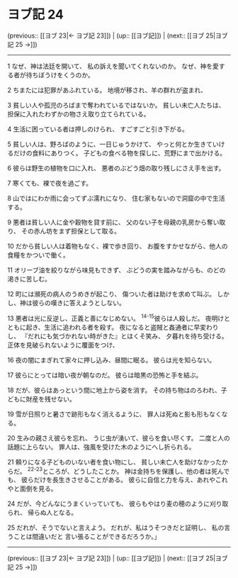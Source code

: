 # ヨブ記 24

(previous:: [[ヨブ 23|← ヨブ記 23]]) | (up:: [[ヨブ記]]) | (next:: [[ヨブ 25|ヨブ記 25 →]])

***


1 なぜ、神は法廷を開いて、 私の訴えを聞いてくれないのか。 なぜ、神を愛する者が待ちぼうけをくうのか。 

2 ちまたには犯罪があふれている。 地境が移され、羊の群れが盗まれ、 

3 貧しい人や孤児のろばまで奪われているではないか。 貧しい未亡人たちは、 担保に入れたわずかの物さえ取り立てられている。 

4 生活に困っている者は押しのけられ、 すごすごと引き下がる。 

5 貧しい人は、野ろばのように、一日じゅうかけて、 やっと何とか生きていけるだけの食料にありつく。 子どもの食べる物を探しに、荒野にまで出かける。 

6 彼らは野生の植物を口に入れ、 悪者のぶどう畑の取り残しにさえ手を出す。 

7 寒くても、裸で夜を過ごす。 

8 山ではにわか雨に会ってずぶ濡れになり、 住む家もないので洞窟の中で生活する。 

9 悪者は貧しい人に金や穀物を貸す前に、 父のない子を母親の乳房から奪い取り、 その赤ん坊をまず担保として取る。 

10 だから貧しい人は着物もなく、裸で歩き回り、 お腹をすかせながら、他人の食糧をかついで働く。 

11 オリーブ油を絞りながら味見もできず、 ぶどうの実を踏みながらも、のどの渇きに苦しむ。 

12 町には瀕死の病人のうめきが起こり、 傷ついた者は助けを求めて叫ぶ。 しかし、神は彼らの嘆きに答えようとしない。 

13 悪者は光に反逆し、正義と善になじめない。 <sup class="versenum">14-15</sup>彼らは人殺しだ。 夜明けとともに起き、生活に追われる者を殺す。 夜になると盗賊と姦通者に早変わりし、 『だれにも気づかれない時がきた』とほくそ笑み、 夕暮れを待ち受ける。 正体を見破られないように覆面をつけ、 

16 夜の闇にまぎれて家々に押し込み、昼間に眠る。 彼らは光を知らない。 

17 彼らにとっては暗い夜が朝なのだ。 彼らは暗黒の恐怖と手を結ぶ。 

18 だが、彼らはあっという間に地上から姿を消す。 その持ち物はのろわれ、子どもに財産を残せない。 

19 雪が日照りと暑さで跡形もなく消えるように、 罪人は死ぬと影も形もなくなる。 

20 生みの親さえ彼らを忘れ、 うじ虫が湧いて、彼らを食い尽くす。 二度と人の話題に上らない。 罪人は、強風を受けた木のようにへし折られる。 

21 頼りになる子どものいない者を食い物にし、 貧しい未亡人を助けなかったからだ。 <sup class="versenum">22-23</sup>ところが、どうしたことか。 神は金持ちを保護し、他の者は死んでも、 彼らだけを長生きさせることがある。 彼らに自信と力を与え、あれやこれやと面倒を見る。 

24 だが、今どんなにうまくいっていても、 彼らもやはり麦の穂のように刈り取られ、 帰らぬ人となる。 

25 だれが、そうでないと言えよう。 だれが、私はうそつきだと証明し、 私の言うことは間違いだと 言い張ることができるだろうか。」

***

(previous:: [[ヨブ 23|← ヨブ記 23]]) | (up:: [[ヨブ記]]) | (next:: [[ヨブ 25|ヨブ記 25 →]])
